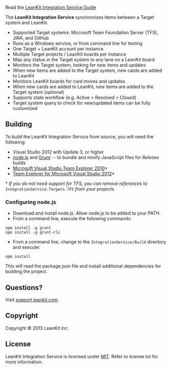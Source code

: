 Read the [LeanKit Integration Service Guide](https://support.leankit.com/entries/28393486-LeanKit-Integration-Service-Guide)

The **LeanKit Integration Service** synchronizes items between a Target system and LeanKit.

- Supported Target systems: Microsoft Team Foundation Server (TFS), JIRA, and GitHub
- Runs as a Windows service, or from command line for testing
- One Target + LeanKit account per instance
- Multiple Target projects / LeanKit boards per instance
- Map any status in the Target system to any lane on a LeanKit board
- Monitors the Target system, looking for new items and updates
- When new items are added to the Target system, new cards are added to LeanKit
- Monitors LeanKit boards for card moves and updates
- When new cards are added to LeanKit, new items are added to the Target system (optional)
- Supports state workflow (e.g. Active > Resolved > Closed)
- Target system query to check for new/updated items can be fully customized

## Building

To build the LeanKit Integration Service from source, you will need the following:

- Visual Studio 2012 with Update 3, or higher
- [node.js](http://nodejs.org/) and [Grunt](http://gruntjs.com/) -- to bundle and minify JavaScript files for *Release* builds
- [Microsoft Visual Studio Team Explorer 2010](http://www.microsoft.com/en-us/download/details.aspx?id=329)\*
- [Team Explorer for Microsoft Visual Studio 2012](http://www.microsoft.com/en-us/download/details.aspx?id=30656)\*

\* *If you do not need support for TFS, you can remove references to `IntegrationService.Targets.TFS` from your projects.*

### Configuring node.js

- Download and install node.js. Allow node.js to be added to your PATH.
- From a command line, execute the following commands:

```
npm install -g grunt
npm install -g grunt-cli
```

- From a command line, change to the `IntegrationService/Build` directory and execute:

```
npm install
```

This will read the package.json file and install additional dependencies for building the project.

## Questions?

Visit [support.leankit.com](http://support.leankit.com).

## Copyright

Copyright &copy; 2013 LeanKit Inc.

## License

LeanKit Integration Service is licensed under [MIT](http://www.opensource.org/licenses/mit-license.php). Refer to license.txt for more information.